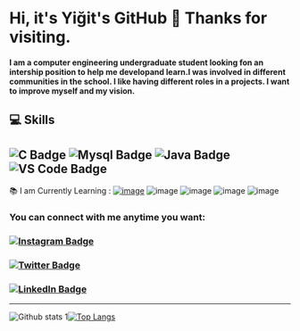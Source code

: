 # Hi, it's Yiğit's GitHub 👋 Thanks for visiting.

#### I am a computer engineering undergraduate student looking fon an intership position to help me developand learn.I was involved in different communities in the school. I like having different roles in a projects. I want to improve myself and my vision.



## 💻 Skills
![C Badge](https://img.shields.io/badge/-C-blue)
![Mysql Badge](https://user-images.githubusercontent.com/108831247/177637129-fddb64a5-88e8-455d-9542-f84abc54c6e0.png)
![Java Badge](https://user-images.githubusercontent.com/108831247/177637457-c084e73f-dbe6-4f21-b3e7-dd98c9d6edad.png)
![VS Code Badge](https://user-images.githubusercontent.com/108831247/177637481-a385da1b-4d90-4858-ad82-47ffe334489e.png)
----
📚  I am Currently Learning :
[![image](https://user-images.githubusercontent.com/108831247/177637056-bf6821ab-4b32-4a6e-8c89-2cce23a85e59.png)](https://www.cprogramming.com)
![image](https://user-images.githubusercontent.com/108831247/177637079-bf9d7331-3e39-4db9-8b1a-0f41a14c9629.png)
![image](https://user-images.githubusercontent.com/108831247/177637103-73cbdf71-a02f-4a20-80d2-6e889626b042.png)
![image](https://user-images.githubusercontent.com/108831247/177637702-3d328a96-8d53-4f2f-8bde-5bd3fa58a5d8.png)
![image](https://user-images.githubusercontent.com/108831247/177637795-3a786f5d-7524-4977-ab80-09859e4c3210.png)




### You can connect with me anytime you want:
### [![Instagram Badge](https://img.shields.io/badge/-Instagram-C13584?style=flat-quare&labelColor=C13584&logo=instagram&logoColor=link)](https://www.instagram.com/yigitsokel1/)
### [![Twitter Badge](https://img.shields.io/badge/-Twitter-blue?style=flat&logo=Twitter&logoColor=white)](https://twitter.com/oysokel/) 
### [![LinkedIn Badge](https://img.shields.io/badge/-LinkedIn-blue?style=flat&logo=Linkedin&logoColor=white)](https://www.linkedin.com/in/yi%C4%9Fit-s%C3%B6kel-751479180)
---
![Github stats 1](https://github-readme-stats.vercel.app/api?username=yigitsokel1&show_icons=true&theme=radical)[![Top Langs](https://github-readme-stats.vercel.app/api/top-langs/?username=yigitsokel1&layout=compact)](https://github.com/anuraghazra/github-readme-stats)

